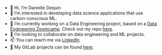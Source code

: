 - 👋 Hi, I’m Danielle Dequin
- 👀 I’m interested in developing data science applications that use carbon-conscious ML.
- 🌱 I’m currently working on a Data Engineering project, based on a [Data Engineering Zoomcamp](https://github.com/DataTalksClub/data-engineering-zoomcamp/). Check out my repo [here](https://github.com/dmdequin/de_zoomcamp).
- 💞️ I’m looking to collaborate on data engineering and ML projects.
- 📫 You can reach me via [LinkedIn](https://www.linkedin.com/in/danielle-dequin/).
- :fox_face: My GitLab projects can be found [here](https://gitlab.com/dmdequin).

<!---
dmdequin/dmdequin is a ✨ special ✨ repository because its `README.md` (this file) appears on your GitHub profile.
You can click the Preview link to take a look at your changes.
--->
